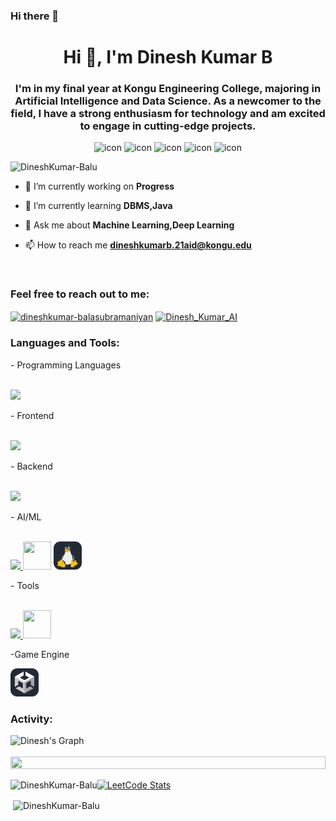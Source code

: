### Hi there 👋

<h1 align="center">Hi 👋, I'm Dinesh Kumar B</h1>
<h3 align="center">I'm in my final year at Kongu Engineering College, majoring in Artificial Intelligence and Data Science. As a newcomer to the field, I have a strong enthusiasm for technology and am excited to engage in cutting-edge projects.</h3>
<div align="center">
  <img src="https://techstack-generator.vercel.app/java-icon.svg" alt="icon" width="60" height="60" />
  <img src="https://techstack-generator.vercel.app/python-icon.svg" alt="icon" width="60" height="60" />
  <img src="https://techstack-generator.vercel.app/js-icon.svg" alt="icon"width="60" height="60" />
  <img src="https://techstack-generator.vercel.app/react-icon.svg" alt="icon" width="60" height="60" />
  <img src="https://techstack-generator.vercel.app/github-icon.svg" alt="icon" width="60" height="60" />
  
</div>

<p align="left"> <img src="https://komarev.com/ghpvc/?username=DineshKumar-Balu&label=Profile%20views&color=0e75b6&style=flat" alt="DineshKumar-Balu" /> </p>


- 🔭 I’m currently working on **Progress**

- 🌱 I’m currently learning **DBMS,Java**

- 💬 Ask me about **Machine Learning,Deep Learning**

- 📫 How to reach me **dineshkumarb.21aid@kongu.edu**
 <br>

<h3 align="left">
Feel free to reach out to me:</h3>
<p align="left">
<a href="https://www.linkedin.com/in/dineshkumar-balasubramaniyan/" target="blank">
<img align="center" src="https://raw.githubusercontent.com/rahuldkjain/github-profile-readme-generator/master/src/images/icons/Social/linked-in-alt.svg" alt="dineshkumar-balasubramaniyan" height="30" width="40" /></a>
<a href="https://leetcode.com/u/Dinesh_Kumar_AI/" target="blank">
<img align="center" src="https://raw.githubusercontent.com/rahuldkjain/github-profile-readme-generator/master/src/images/icons/Social/leet-code.svg" alt="Dinesh_Kumar_AI" height="30" width="40" /></a>
</p>

<h3 align="left">Languages and Tools:</h3>
- Programming Languages
<br><br>
<p align="left">
  <a href="https://skillicons.dev">
    <img src="https://skillicons.dev/icons?i=java,py,js" />
  </a>
</p>
- Frontend
<br><br>
<p align="left">
  <a href="https://skillicons.dev">
    <img src="https://skillicons.dev/icons?i=html,css,bootstrap,react" />
  </a>
</p>
- Backend
<br><br>
<p align="left">
  <a href="https://skillicons.dev">
    <img src="https://skillicons.dev/icons?i=nodejs,express,mongodb,hadoop" />
  </a>
</p>
- AI/ML
<br><br>
<p align="left">
  <a href="https://skillicons.dev">
    <img src="https://skillicons.dev/icons?i=tensorflow,opencv,pytorch" />
  </a>
  <img src="https://github.com/tandpfun/skill-icons/blob/main/icons/SciKitLearn-Light.svg" height='45px' width='45px'/>
  <img src="https://github.com/tandpfun/skill-icons/blob/main/icons/Linux-Dark.svg" height='45px' width='45px'/>
</p>
- Tools
<br><br>
<p align="left">
  <a href="https://skillicons.dev">
    <img src="https://skillicons.dev/icons?i=git,postman,figma" />
  </a>
    <img src="https://github.com/marclelijveld/Power-BI-Icons/raw/main/SVG/Power-BI.svg" height='45px' width='45px'/> 
</p>
-Game Engine
<p align="left">
  <a href="https://skillicons.dev">
  </a>
  <img src="https://github.com/tandpfun/skill-icons/blob/main/icons/Unity-Dark.svg" height='45px' width='45px'/>
</p>



<h3 align="left">Activity:</h3>

![Dinesh's Graph](https://github-readme-activity-graph.vercel.app/graph?username=DineshKumar-Balu&custom_title=Dinesh's%20GitHub%20Activity%20Graph&bg_color=0D1117&color=7F3FBF&line=7F3FBF&point=7F3FBF&area_color=FFFFFF&title_color=FFFFFF&area=true)
<br><br>
<img src="https://i.imgur.com/dBaSKWF.gif" height="20" width="100%">
<p><img align="left" src="https://github-readme-stats.vercel.app/api/top-langs?username=DineshKumar-Balu&show_icons=true&locale=en&layout=compact" alt="DineshKumar-Balu" /></p>


[![LeetCode Stats](https://leetcard.jacoblin.cool/Dinesh_Kumar_AI?theme=light&font=Marcellus)](https://leetcode.com/u/Dinesh_Kumar_AI/)


<p>&nbsp;<img align="center" src="https://github-readme-stats.vercel.app/api?username=DineshKumar-Balu&show_icons=true&locale=en" alt="DineshKumar-Balu" /></p>




